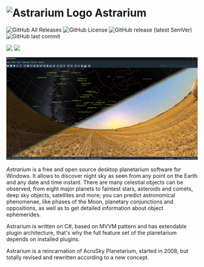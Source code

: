 # ![Astrarium Logo](https://github.com/Astrarium/Astrarium/blob/master/Astrarium/Logo/32.png?raw=true) Astrarium 
![GitHub All Releases](https://img.shields.io/github/downloads/Astrarium/Astrarium/total)
![GitHub License](https://img.shields.io/github/license/Astrarium/Astrarium)
![GitHub release (latest SemVer)](https://img.shields.io/github/v/release/Astrarium/Astrarium)
![GitHub last commit](https://img.shields.io/github/last-commit/Astrarium/Astrarium)

<a href="https://yoomoney.ru/to/410011844668094"><img src="https://img.shields.io/badge/Donate-YooMoney-590df2"/></a>
<a href="https://pay.cloudtips.ru/p/465ec2c2"><img src="https://img.shields.io/badge/Donate-CloudTips-6496dc"/></a>

<p align="center">
  <img src="https://github.com/Astrarium/Astrarium/blob/master/Screenshot.png?raw=true">
</p>

*Astrarium* is a free and open source desktop planetarium software for Windows. 
It allows to discover night sky as seen from any point on the Earth and any date and time instant. 
There are many celestial objects can be observed, from eight major planets to faintest stars, asteroids and comets, deep sky objects, satellites and more; you can predict astronomical phenomenae, like phases of the Moon, planetary conjunctions and oppositions, as well as to get detailed information about object ephemerides.

Astrarium is written on C#, based on MVVM pattern and has extendable plugin architecture, that's why the full feature set of the planetarium depends on installed plugins.

Astrarium is a reincarnation of AcruSky Planetarium, started in 2008, but totally revised and rewritten according to a new concept.
